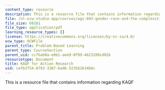```yaml
---
content_type: resource
description: This is a resource file that contains information regarding KAQF
file: /ol-ocw-studio-app/courses/wgs-693-gender-race-and-the-complexities-of-science-and-technology-a-problem-based-learning-experiment-spring-2009/cefb2f54879333876a9b523562b34b6c_MITWGS_693S09_tutor02.pdf
file_size: 66161
file_type: application/pdf
learning_resource_types: []
license: https://creativecommons.org/licenses/by-nc-sa/4.0/
ocw_type: OCWFile
parent_title: Problem-Based Learning
parent_type: CourseSection
parent_uid: cc7bab0a-e0b1-aee9-0f99-4b23289cd02b
resourcetype: Document
title: KAQF for Action Research
uid: cefb2f54-8793-3387-6a9b-523562b34b6c
---
```

This is a resource file that contains information regarding KAQF